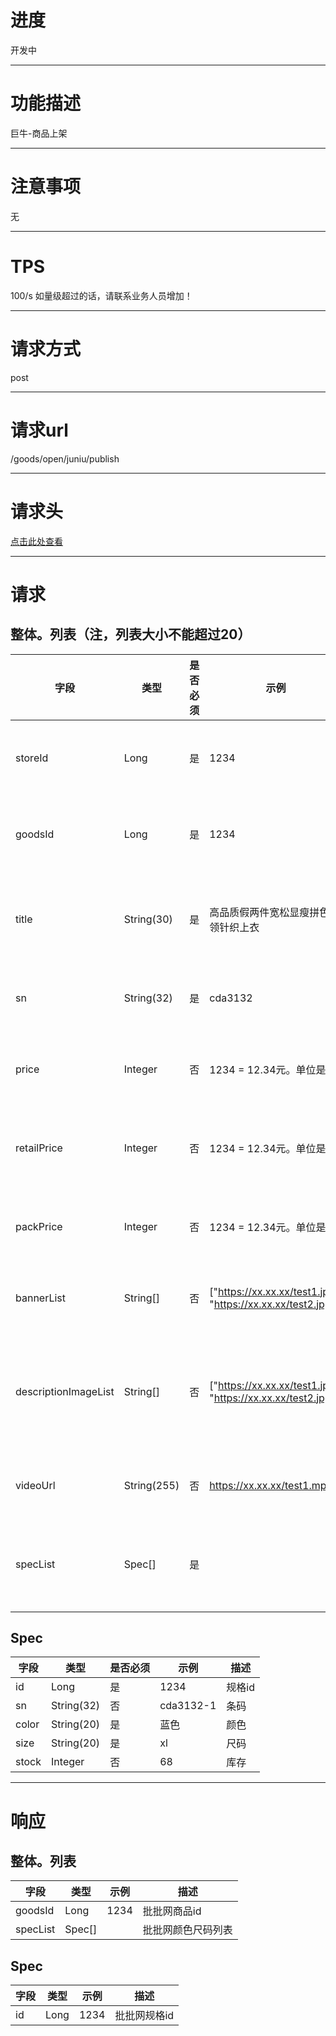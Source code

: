 # 进度
开发中

---

# 功能描述
巨牛-商品上架

---

# 注意事项
无

---

# TPS
100/s 如量级超过的话，请联系业务人员增加！

---

# 请求方式
post

---

# 请求url
/goods/open/juniu/publish

---

# 请求头
[点击此处查看](../请求头部及签名方式.md)

---

# 请求
## 整体。列表（注，列表大小不能超过20）
| 字段            | 类型         |是否必须| 示例                            | 描述                              | 
| -------------- | ------------ | ---- | ------------------------------- | --------------------------------- |
| storeId        | Long         | 是   | 1234                             | 巨牛店铺id                         |
| goodsId        | Long         | 是   | 1234                             | 巨牛商品id                         |
| title          | String(30)   | 是   | 高品质假两件宽松显瘦拼色V领针织上衣    | 巨牛商品标题                       |
| sn             | String(32)   | 是   | cda3132                          | 巨牛款号                           |
| price          | Integer      | 否   | 1234 = 12.34元。单位是分           | 巨牛销售价                         |
| retailPrice    | Integer      | 否   | 1234 = 12.34元。单位是分           | 巨牛拿货价                         |
| packPrice      | Integer      | 否   | 1234 = 12.34元。单位是分           | 巨牛打包价                         |
| bannerList     | String[]     | 否   | ["https://xx.xx.xx/test1.jpg", "https://xx.xx.xx/test2.jpg"]           | 图片列表                         |
| descriptionImageList | String[] | 否 | ["https://xx.xx.xx/test1.jpg", "https://xx.xx.xx/test2.jpg"]           | 货品描述图片列表                  |
| videoUrl       | String(255)  | 否   | https://xx.xx.xx/test1.mp4       | 视频地址                           |
| specList       | Spec[]       | 是   |                                  | 颜色尺码列表                        |


## Spec
| 字段            | 类型         |是否必须| 示例                            | 描述                              | 
| -------------- | ------------ | ---- | ------------------------------- | --------------------------------- |
| id             | Long         | 是   |  1234                            | 规格id                            |
| sn             | String(32)   | 否   | cda3132-1                        | 条码                              |
| color          | String(20)   | 是   | 蓝色                              | 颜色                              |
| size           | String(20)   | 是   | xl                               | 尺码                              |
| stock          | Integer      | 否   | 68                               | 库存                              |

---

# 响应
## 整体。列表
| 字段            | 类型         | 示例                              | 描述                               | 
| -------------- | ------------ | -------------------------------- | --------------------------------- |
| goodsId        | Long         | 1234                             | 批批网商品id                       |
| specList       | Spec[]       |                                  | 批批网颜色尺码列表                   |


## Spec
| 字段            | 类型         | 示例                              | 描述                               | 
| -------------- | ------------ | -------------------------------- | --------------------------------- |
| id             | Long         | 1234                             | 批批网规格id                       |
